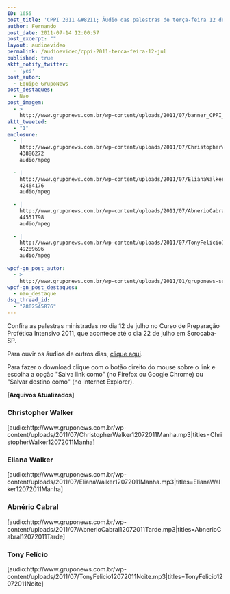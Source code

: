 ```yaml
---
ID: 1655
post_title: 'CPPI 2011 &#8211; Áudio das palestras de terça-feira 12 de julho'
author: Fernando
post_date: 2011-07-14 12:00:57
post_excerpt: ""
layout: audioevideo
permalink: /audioevideo/cppi-2011-terca-feira-12-jul
published: true
aktt_notify_twitter:
  - 'yes'
post_autor:
  - Equipe GrupoNews
post_destaques:
  - Nao
post_imagem:
  - >
    http://www.gruponews.com.br/wp-content/uploads/2011/07/banner_CPPI_audios-12.jpg
aktt_tweeted:
  - "1"
enclosure:
  - |
    http://www.gruponews.com.br/wp-content/uploads/2011/07/ChristopherWalker12072011Manha.mp3
    43886272
    audio/mpeg
    
  - |
    http://www.gruponews.com.br/wp-content/uploads/2011/07/ElianaWalker12072011Manha.mp3
    42464176
    audio/mpeg
    
  - |
    http://www.gruponews.com.br/wp-content/uploads/2011/07/AbnerioCabral12072011Tarde.mp3
    44551798
    audio/mpeg
    
  - |
    http://www.gruponews.com.br/wp-content/uploads/2011/07/TonyFelicio12072011Noite.mp3
    49289696
    audio/mpeg
    
wpcf-gn_post_autor:
  - >
    http://www.gruponews.com.br/wp-content/uploads/2011/01/gruponews-setembro-outubro_2010_site.pdf
wpcf-gn_post_destaques:
  - nao_destaque
dsq_thread_id:
  - "2802545876"
---
```

Confira as palestras ministradas no dia 12 de julho no Curso de Preparação Profética Intensivo 2011, que acontece até o dia 22 de julho em Sorocaba-SP.

Para ouvir os áudios de outros dias, <a href="http://www.gruponews.com.br/assuntos/publicacoes/audio/cppi2011">clique aqui</a>.

Para fazer o download clique com o botão direito do mouse sobre o link e escolha a opção "Salva link como" (no Firefox ou Google Chrome) ou "Salvar destino como" (no Internet Explorer).

<strong>[Arquivos Atualizados]</strong>
<h3>Christopher Walker</h3>
[audio:http://www.gruponews.com.br/wp-content/uploads/2011/07/ChristopherWalker12072011Manha.mp3|titles=ChristopherWalker12072011Manha]
<h3>Eliana Walker</h3>
[audio:http://www.gruponews.com.br/wp-content/uploads/2011/07/ElianaWalker12072011Manha.mp3|titles=ElianaWalker12072011Manha]
<h3>Abnério Cabral</h3>
[audio:http://www.gruponews.com.br/wp-content/uploads/2011/07/AbnerioCabral12072011Tarde.mp3|titles=AbnerioCabral12072011Tarde]
<h3>Tony Felício</h3>
[audio:http://www.gruponews.com.br/wp-content/uploads/2011/07/TonyFelicio12072011Noite.mp3|titles=TonyFelicio12072011Noite]
